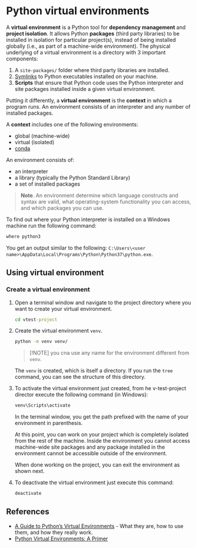  # Python virtual environments

A **virtual environment** is a Python tool for **dependency management** and **project isolation**. It allows Python **packages** (third party libraries) to be installed in isolation for particular project(s), instead of being installed globally (i.e., as part of a machine-wide environment).
The physical underlying of a virtual environment is a directory with 3 important components:

1. A `site-packages/` folder where third party libraries are installed.
1. [Symlinks](https://en.wikipedia.org/wiki/Symbolic_link) to Python executables installed on your machine.
1. **Scripts** that ensure that Python code uses the Python interpreter and site packages installed inside a given virtual environment.

Putting it differently, a **virtual environment** is the **context** in which a program runs. An environment consists of an interpreter and any number of installed packages.

A **context** includes one of the following environments:

- global (machine-wide)
- virtual (isolated)
- [conda](https://www.anaconda.com/)

An environment consists of:

- an interpreter
- a library (typically the Python Standard Library)
- a set of installed packages

> **Note**.
> An environment determine which language constructs and syntax are valid, what operating-system functionality you can access, and which packages you can use.

To find out where your Python interpreter is installed on a Windows machine run the following command:

```cmd
where python3
```

You get an output similar to the following: `C:\Users\<user name>\AppData\Local\Programs\Python\Python37\python.exe`.


## Using virtual environment

### Create a virtual environment

1. Open a terminal window and navigate to the project directory where you want to create your virtual environment.

    ```cmd
    cd vtest-project
    ```

1. Create the virtual environment `venv`.

    ```cmd
    python -m venv venv/
    ```

    > [!NOTE] you cna use any name for the environment different from `venv`.

    The `venv` is created, which is itself a directory. If you run the `tree` command, you can see the structure of this directory.

1. To activate the virtual environment just created, from he v-test-project director execute the following command (in Windows):

    ```cmd
    venv\Scripts\activate
    ```

    In the terminal window, you get the path prefixed with the name of your environment in parenthesis.

    At this point, you can work on your project which is completely isolated from the rest of the machine. Inside the environment you cannot access machine-wide site packages and any package installed in the environment cannot be accessible outside of the environment.

    When done working on the project, you can exit the environment as shown next.

1. To deactivate the virtual environment just execute this command:

    ```cmd
    deactivate
    ```

## References

- [A Guide to Python’s Virtual Environments](https://towardsdatascience.com/virtual-environments-104c62d48c54) - What they are, how to use them, and how they really work.
- [Python Virtual Environments: A Primer](https://realpython.com/python-virtual-environments-a-primer/)

